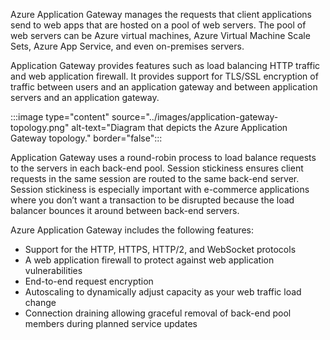 Azure Application Gateway manages the requests that client applications send to web apps that are hosted on a pool of web servers. The pool of web servers can be Azure virtual machines, Azure Virtual Machine Scale Sets, Azure App Service, and even on-premises servers. 

Application Gateway provides features such as load balancing HTTP traffic and web application firewall. It provides support for TLS/SSL encryption of traffic between users and an application gateway and between application servers and an application gateway.

:::image type="content" source="../images/application-gateway-topology.png" alt-text="Diagram that depicts the Azure Application Gateway topology." border="false":::

Application Gateway uses a round-robin process to load balance requests to the servers in each back-end pool. Session stickiness ensures client requests in the same session are routed to the same back-end server. Session stickiness is especially important with e-commerce applications where you don’t want a transaction to be disrupted because the load balancer bounces it around between back-end servers.

Azure Application Gateway includes the following features:

- Support for the HTTP, HTTPS, HTTP/2, and WebSocket protocols
- A web application firewall to protect against web application vulnerabilities
- End-to-end request encryption
- Autoscaling to dynamically adjust capacity as your web traffic load change
- Connection draining allowing graceful removal of back-end pool members during planned service updates
